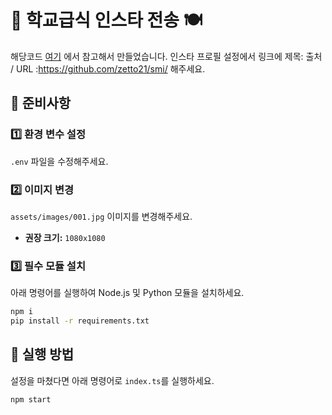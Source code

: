 # 🏫 학교급식 인스타 전송 🍽️  
해당코드 [여기](https://github.com/sunrin-today/scheduler) 에서 참고해서 만들었습니다.
인스타 프로필 설정에서 링크에 제목: 출처 / URL :https://github.com/zetto21/smi/ 해주세요.

## 📌 준비사항  
### 1️⃣ 환경 변수 설정  
`.env` 파일을 수정해주세요.  

### 2️⃣ 이미지 변경  
`assets/images/001.jpg` 이미지를 변경해주세요.  
- **권장 크기:** `1080x1080`  

### 3️⃣ 필수 모듈 설치  
아래 명령어를 실행하여 Node.js 및 Python 모듈을 설치하세요.  
```sh
npm i
pip install -r requirements.txt
```

## 🚀 실행 방법  
설정을 마쳤다면 아래 명령어로 `index.ts`를 실행하세요.  
```sh
npm start 
```